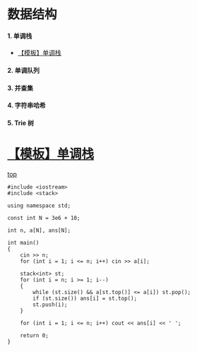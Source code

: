 # 数据结构

#### 1. 单调栈
* [【模板】单调栈](#模板单调栈)


#### 2. 单调队列


#### 3. 并查集


#### 4. 字符串哈希


#### 5. Trie 树

# [【模板】单调栈](https://www.luogu.com.cn/problem/P5788)
[top](#1-单调栈)
```
#include <iostream>
#include <stack>

using namespace std;

const int N = 3e6 + 10;

int n, a[N], ans[N];

int main()
{
	cin >> n;
	for (int i = 1; i <= n; i++) cin >> a[i];

	stack<int> st;
	for (int i = n; i >= 1; i--)
	{
		while (st.size() && a[st.top()] <= a[i]) st.pop();
		if (st.size()) ans[i] = st.top();
		st.push(i);
	}

	for (int i = 1; i <= n; i++) cout << ans[i] << ' ';

	return 0;
}
```
